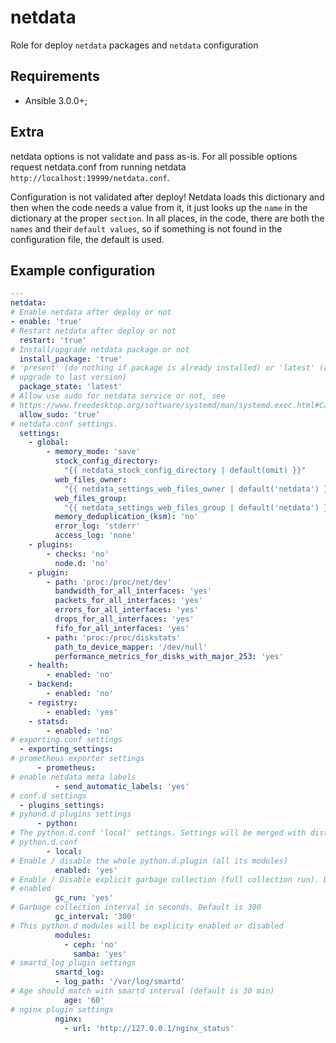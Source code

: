 # netdata

Role for deploy `netdata` packages and `netdata` configuration

## Requirements

* Ansible 3.0.0+;

## Extra

netdata options is not validate and pass as-is. For all possible options
request netdata.conf from running netdata `http://localhost:19999/netdata.conf`.

Configuration is not validated after deploy! Netdata loads this dictionary and
then when the code needs a value from it, it just looks up the `name` in the
dictionary at the proper `section`. In all places, in the code, there are both
the `names` and their `default values`, so if something is not found in the
configuration file, the default is used.

Example configuration
-------------------------

```yaml
---
netdata:
# Enable netdata after deploy or not
- enable: 'true'
# Restart netdata after deploy or not
  restart: 'true'
# Install/upgrade netdata package or not
  install_package: 'true'
# 'present' (do nothing if package is already installed) or 'latest' (always
# upgrade to last version)
  package_state: 'latest'
# Allow use sudo for netdata service or not, see
# https://www.freedesktop.org/software/systemd/man/systemd.exec.html#Capabilities
  allow_sudo: 'true'
# netdata.conf settings.
  settings:
    - global:
        - memory_mode: 'save'
          stock_config_directory:
            "{{ netdata_stock_config_directory | default(omit) }}"
          web_files_owner:
            "{{ netdata_settings_web_files_owner | default('netdata') }}"
          web_files_group:
            "{{ netdata_settings_web_files_group | default('netdata') }}"
          memory_deduplication_(ksm): 'no'
          error_log: 'stderr'
          access_log: 'none'
    - plugins:
        - checks: 'no'
          node.d: 'no'
    - plugin:
        - path: 'proc:/proc/net/dev'
          bandwidth_for_all_interfaces: 'yes'
          packets_for_all_interfaces: 'yes'
          errors_for_all_interfaces: 'yes'
          drops_for_all_interfaces: 'yes'
          fifo_for_all_interfaces: 'yes'
        - path: 'proc:/proc/diskstats'
          path_to_device_mapper: '/dev/null'
          performance_metrics_for_disks_with_major_253: 'yes'
    - health:
        - enabled: 'no'
    - backend:
        - enabled: 'no'
    - registry:
        - enabled: 'yes'
    - statsd:
        - enabled: 'no'
# exporting.conf settings
  - exporting_settings:
# prometheus exporter settings
      - prometheus:
# enable netdata meta labels
          - send_automatic_labels: 'yes'
# conf.d settings
  - plugins_settings:
# pyhond.d plugins settings
      - python:
# The python.d.conf 'local' settings. Settings will be merged with distro
# python.d.conf
        - local:
# Enable / disable the whole python.d.plugin (all its modules)
          enabled: 'yes'
# Enable / Disable explicit garbage collection (full collection run). Default is
# enabled
          gc_run: 'yes'
# Garbage collection interval in seconds. Default is 300
          gc_interval: '300'
# This python.d modules will be explicity enabled or disabled
          modules:
            - ceph: 'no'
              samba: 'yes'
# smartd_log plugin settings
          smartd_log:
          - log_path: '/var/log/smartd'
# Age should match with smartd interval (default is 30 min)
            age: '60'
# nginx plugin settings
          nginx:
            - url: 'http://127.0.0.1/nginx_status'
```
